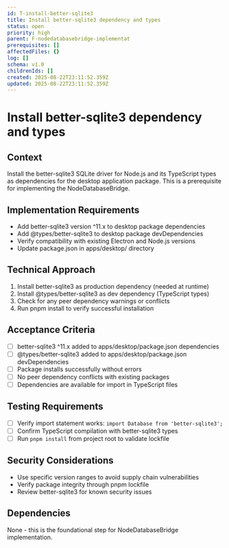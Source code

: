 ```yaml
---
id: T-install-better-sqlite3
title: Install better-sqlite3 dependency and types
status: open
priority: high
parent: F-nodedatabasebridge-implementat
prerequisites: []
affectedFiles: {}
log: []
schema: v1.0
childrenIds: []
created: 2025-08-22T23:11:52.359Z
updated: 2025-08-22T23:11:52.359Z
---
```


# Install better-sqlite3 dependency and types

## Context

Install the better-sqlite3 SQLite driver for Node.js and its TypeScript types as dependencies for the desktop application package. This is a prerequisite for implementing the NodeDatabaseBridge.

## Implementation Requirements

- Add better-sqlite3 version ^11.x to desktop package dependencies
- Add @types/better-sqlite3 to desktop package devDependencies
- Verify compatibility with existing Electron and Node.js versions
- Update package.json in apps/desktop/ directory

## Technical Approach

1. Install better-sqlite3 as production dependency (needed at runtime)
2. Install @types/better-sqlite3 as dev dependency (TypeScript types)
3. Check for any peer dependency warnings or conflicts
4. Run pnpm install to verify successful installation

## Acceptance Criteria

- [ ] better-sqlite3 ^11.x added to apps/desktop/package.json dependencies
- [ ] @types/better-sqlite3 added to apps/desktop/package.json devDependencies
- [ ] Package installs successfully without errors
- [ ] No peer dependency conflicts with existing packages
- [ ] Dependencies are available for import in TypeScript files

## Testing Requirements

- [ ] Verify import statement works: `import Database from 'better-sqlite3';`
- [ ] Confirm TypeScript compilation with better-sqlite3 types
- [ ] Run `pnpm install` from project root to validate lockfile

## Security Considerations

- Use specific version ranges to avoid supply chain vulnerabilities
- Verify package integrity through pnpm lockfile
- Review better-sqlite3 for known security issues

## Dependencies

None - this is the foundational step for NodeDatabaseBridge implementation.
